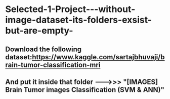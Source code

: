 # Selected-1-Project---without-image-dataset-its-folders-exsist-but-are-empty-
## Download the following dataset:https://www.kaggle.com/sartajbhuvaji/brain-tumor-classification-mri
## And put it inside that folder --->>> "[IMAGES] Brain Tumor images Classification (SVM & ANN)"
